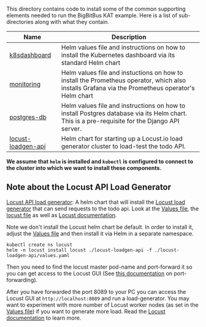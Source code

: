 This directory contains code to install some of the common supporting elements needed to run the BigBitBus KAT example. Here is a list of sub-directories along with what they contain.

| Name         | Description                                                                                                                                      |
| ------------ | ------------------------------------------------------------------------------------------------------------------------------------------------ |
| [k8sdashboard](k8sdashboard/) | Helm values file and instructions on how to install the Kubernetes dashboard via its standard Helm chart                                         |
| [monitoring](monitoring/)   | Helm values file and instuctions on how to install the Prometheus operator, which also installs Grafana via the Prometheus operator's Helm chart |
| [postgres-db](postgres-db/)  | Helm values file and instructions on how to install Postgres database via its Helm chart. This is a pre-requisite for the Django API server. |                                                        |
| [locust-loadgen-api](locust-loadgen-api/)  | Helm chart for starting up a Locust.io load generator cluster to load-test the todo API. |      

**We assume that `helm` is installed and `kubectl` is configured to connect to the cluster into which we want to install these components.**


## Note about the Locust API Load Generator

[Locust API load generator](./locust-loadgen-api): A helm chart that will install the [Locust load generator](https://locust.io/) that can send requests to the todo api. Look at the [Values file](./locust-loadgen-api/values.yaml), the [locust file](./locust-loadgen-api/tasks/locustfile.py) as well as [Locust documentation](https://docs.locust.io/en/stable/).


Note we don't install the Locust helm chart be default. In order to install it, adjust the [Values file](./locust-loadgen-api/values.yaml) and then install it via Helm in a separate namespace.

```
kubectl create ns locust
helm -n locust install locust ./locust-loadgen-api -f ./locust-loadgen-api/values.yaml
```

Then you need to find the locust master pod-name and port-forward it so you can get access to the Locust GUI (See [this documentation](https://kubernetes.io/docs/tasks/access-application-cluster/port-forward-access-application-cluster/) on port-forwarding).

After you have forwarded the port 8089 to your PC you can access the Locust GUI at `http://localhost:8089` and run a load-generator. You may want to experiment with more number of Locust worker nodes (as set in the [Values file](./locust-loadgen-api/values.yaml)) if you want to generate more load. Read the [Locust documentation](https://docs.locust.io/en/stable/) to learn more.
